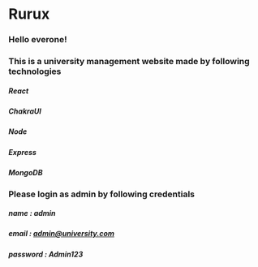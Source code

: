 # Rurux
### Hello everone!
### This is a university management website made by following technologies
##### React
##### ChakraUI
##### Node
##### Express
##### MongoDB

### Please login as admin by following credentials
##### name : admin
##### email : admin@university.com
##### password : Admin123
